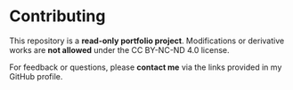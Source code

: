 # Contributing

This repository is a **read-only portfolio project**. Modifications or derivative works are **not allowed** under the CC BY-NC-ND 4.0 license.

For feedback or questions, please **contact me** via the links provided in my GitHub profile.
